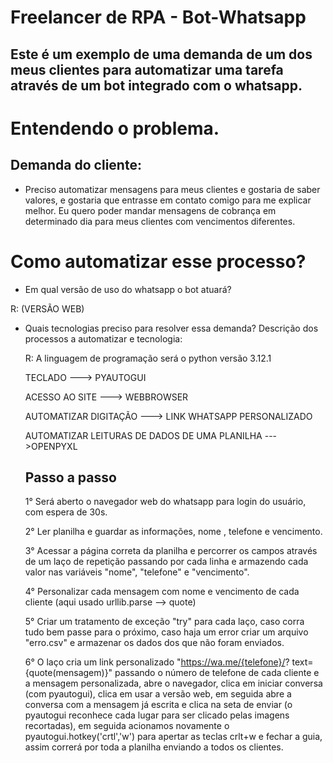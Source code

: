 # Freelancer de RPA - Bot-Whatsapp
## Este é um exemplo de uma demanda de um dos meus clientes para automatizar uma tarefa através de um bot integrado com o whatsapp.

# Entendendo o problema.
## Demanda do cliente:

- Preciso automatizar mensagens para meus clientes e gostaria de saber valores, e gostaria que entrasse em contato comigo para me explicar melhor. Eu quero poder mandar mensagens de cobrança em determinado dia para meus clientes com vencimentos diferentes.

# Como automatizar esse processo?
- Em qual versão de uso do whatsapp o bot atuará?
  
R: (VERSÃO WEB)

- Quais tecnologias preciso para resolver essa demanda?
  Descrição dos processos a automatizar e tecnologia:
  
  R: A linguagem de programação será o python versão 3.12.1
  
    TECLADO    ---> PYAUTOGUI
  
    ACESSO AO SITE  ---> WEBBROWSER
  
    AUTOMATIZAR DIGITAÇÃO  ---> LINK WHATSAPP PERSONALIZADO
  
    AUTOMATIZAR LEITURAS DE DADOS DE UMA PLANILHA --->OPENPYXL
    
    ## Passo a passo 
    1° Será aberto o navegador web do whatsapp para login do usuário, com espera de 30s.
    
    2°  Ler planilha e guardar as informações, nome , telefone e vencimento.
    
    3° Acessar a página correta da planilha e percorrer os campos através de um laço 
    de repetição passando por cada linha e armazendo cada valor nas variáveis "nome", "telefone" e "vencimento".
    
    4° Personalizar cada mensagem com nome e vencimento de cada cliente (aqui usado urllib.parse --> quote) 
    
    5° Criar um tratamento de exceção "try" para cada laço, caso corra tudo bem passe para o próximo, caso haja um error criar um arquivo "erro.csv" e armazenar os dados dos que não foram enviados.
    
    6° O laço cria um link personalizado "https://wa.me/{telefone}/? text={quote(mensagem)}" passando o número de telefone 
    de cada cliente e a mensagem personalizada, abre o navegador, clica em iniciar conversa (com pyautogui), clica em usar 
    a versão web, em seguida abre a conversa com a mensagem já escrita e clica na seta de enviar (o pyautogui reconhece cada lugar para ser clicado pelas imagens recortadas), em seguida acionamos novamente o pyautogui.hotkey('crtl','w') para apertar as teclas crlt+w e fechar a guia, assim correrá por toda a planilha enviando a todos os clientes.
